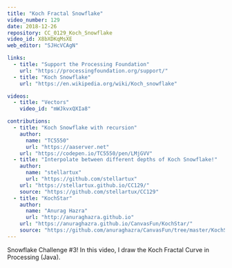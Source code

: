 ```yaml
---
title: "Koch Fractal Snowflake"
video_number: 129
date: 2018-12-26
repository: CC_0129_Koch_Snowflake
video_id: X8bXDKqMsXE
web_editor: "SJHcVCAgN"

links:
  - title: "Support the Processing Foundation"
    url: "https://processingfoundation.org/support/"
  - title: "Koch Snowflake"
    url: "https://en.wikipedia.org/wiki/Koch_snowflake"

videos:
  - title: "Vectors"
    video_id: "mWJkvxQXIa8"

contributions:
  - title: "Koch Snowflake with recursion"
    author:
      name: "TC5550"
      url: "https://aaserver.net"
    url: "https://codepen.io/TC5550/pen/LMjGVV"
  - title: "Interpolate between different depths of Koch Snowflake!"
    author:
      name: "stellartux"
      url: "https://github.com/stellartux"
    url: "https://stellartux.github.io/CC129/"
    source: "https://github.com/stellartux/CC129"
  - title: "KochStar"
    author:
      name: "Anurag Hazra"
      url: "http://anuraghazra.github.io"
    url: "https://anuraghazra.github.io/CanvasFun/KochStar/"
    source: "https://github.com/anuraghazra/CanvasFun/tree/master/KochStar"
---
```


Snowflake Challenge #3! In this video, I draw the Koch Fractal Curve in Processing (Java).
